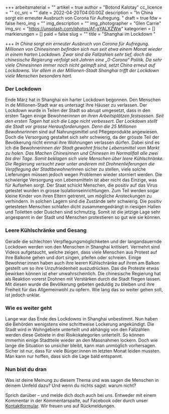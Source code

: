 +++
arbeitsmaterial = ""
artikel = true
author = "Botond Kalotay"
cc_licence = ""
cc_src = ""
date = 2022-04-20T04:00:00Z
description = "In China sorgt ein erneuter Ausbruch von Corona für Aufregung. "
draft = true
fdw = false
hero_img = ""
img_description = ""
img_photographer = "Glen Carrie"
img_src = "https://unsplash.com/photos/Af-gYALXZWw"
kategorien = []
markierungen = []
paid = false
slug = ""
title = "Shanghai im Lockdown "

+++
_In China sorgt ein erneuter Ausbruch von Corona für Aufregung. Millionen von Chines*innen befinden sich nun seit etwa einem Monat wieder in einem harten Lockdown. Zwar sind die Fallzahlen sehr tief, doch die chinesische Regierung verfolgt seit Jahren eine „0-Corona“ Politik. Da sehr viele Chines*innen immer noch nicht geimpft sind, setzt China erneut auf Lockdowns. Vor allem in der Millionen-Stadt Shanghai trifft der Lockdown viele Menschen besonders hart._

### Der Lockdown

Ende März hat in Shanghai ein harter Lockdown begonnen. Den Menschen in de Millionen-Stadt war es untersagt ihre Häuser zu verlassen. Der Lockdown wurde in Teilen der Stadt so abrupt umgesetzt, dass in den ersten Tagen einige Bewohner*innen an ihren Arbeitsplätzen festsassen. Seit den ersten Tagen hat sich die Lage nicht verbessert. Der Lockdown stellt die Stadt vor grosse Herausforderungen. Denn die 25 Millionen Bewohner*innen sind auf Nahrungsmittel und Pflegeprodukte angewiesen. Doch die Versorgung gestaltet sich sehr schwierig, da der grösste Teil der Bevölkerung nicht einmal ihre Wohnungen verlassen dürfen. Dabei sind es ich die Bewohner*innen der Stadt gewohnt frische Lebensmittel vom Markt zu holen. Das Machen Chinesinnen und Chinesen im Normallfall alle zwei bis drei Tage. Somit beklagen sich viele Menschen über leere Kühlschränke. Die Regierung versucht zwar unter anderem mit Drohnenlieferungen die Verpflegung der Stadtbewohner*innen sicher zu stellen, viele solche Lieferungen müssen jedoch wegen Problemen wieder storniert werden. Die schwierige Versorgung von Lebensmitteln ist aber nicht das Einzige, was für Aufsehen sorgt. Der Staat schickt Menschen, die positiv auf das Virus getestet wurden in grosse Isolationseinrichtungen. Zum Teil werden sogar kleine Kinder von ihren Eltern getrennt, um mögliche Ansteckungen zu verhindern. In solchen Lagern sind die Zustände sehr schwierig. Die positiv getesteten Menschen schlafen dicht zusammengedrängt in riesigen Hallen und Toiletten oder Duschen sind schmutzig. Somit ist die jetzige Lage sehr angespannt in der Stadt und Menschen protestieren so gut wie sie können.

### Leere Kühlschränke und Gesang

Gerade die schlechten Verpflegungsmöglichketen und der langandauernde Lockdown werden von den Menschen in Shanghai kritisiert. Vermehrt sind Videos aufgetaucht, welche zeigen, dass viele Menschen aus Protest auf ihre Balkone gehen und dort singen, pfeifen oder schreien. Einige Bewohner:innen haben auch ihre leeren Kühlschränke auf ihren am Balkon gestellt um so ihre Unzufriedenheit auszudrücken. Das die Proteste etwas bewirken können ist eher unwahrscheinlich. Die chinesische Regierung hat als Reaktion vorerst Drohnen mit Verstärken durch die Stadt fliegen lassen. Mit diesen wurde die Bevölkerung gebeten geduldig zu bleiben und ihre Freiheit für das Allgemeinwohl zu opfern. Wie lang das so weiter gehen soll, ist jedoch unklar.

### Wie es weiter geht

Lange war das Ende des Lockdowns in Shanghai unbestimmt. Nun haben die Behörden wenigstens eine schrittweise Lockerung angekündigt. Die Stadt wird in Wohngebiete unterteilt und abhängig von den Fallzahlen werden diese Gebiete in drei Risikokategorien unterteilt. So können immerhin einige Stadtteile wieder an den Massnahmen lockern. Doch wie lange die Situation so unsicher bleibt, kann man unmöglich vorhersagen. Sicher ist nur, dass für viele Bürger:innen im letzten Monat leiden mussten. Man kann nur hoffen, dass sich die Lage bald entspannt.

### Nun bist du dran

Was ist deine Meinung zu diesem Thema und was sagen die Menschen in deinem Umfeld dazu? Und wenn du nichts sagst: warum nicht?

Sprich darüber – und melde dich doch auch bei uns. Entweder mit einem Kommentar in der Kommentarspalte, auf Facebook oder durch unser [Kontaktformular](https://www.chinderzytig.ch/kontakt/). Wir freuen uns auf Rückmeldungen.